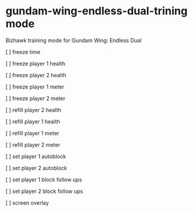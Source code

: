 # gundam-wing-endless-dual-trining mode
 Bizhawk training mode for Gundam Wing: Endless Dual

[ ] freeze time

[ ] freeze player 1 health

[ ] freeze player 2 health

[ ] freeze player 1 meter

[ ] freeze player 2 meter
 
[ ] refill player 2 health

[ ] refill player 1 health

[ ] refill player 1 meter

[ ] refill player 2 meter

[ ] set player 1 autoblock

[ ] set player 2 autoblock

[ ] set player 1 block follow ups

[ ] set player 2 block follow ups

[ ] screen overlay
